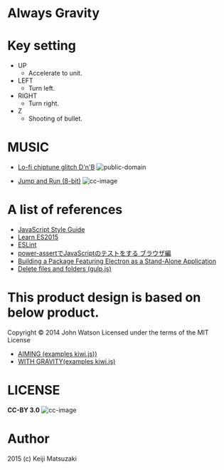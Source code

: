 # Always Gravity

# Key setting

- UP
  - Accelerate to unit.
- LEFT
  - Turn left.
- RIGHT
  - Turn right.
- Z
  - Shooting of bullet.

# MUSIC

- [Lo-fi chiptune glitch D'n'B](http://opengameart.org/content/lo-fi-chiptune-glitch-dnb)
![public-domain](http://i.creativecommons.org/p/zero/1.0/88x31.png)

- [Jump and Run (8-bit)](http://opengameart.org/content/jump-and-run-8-bit)
![cc-image](https://i.creativecommons.org/l/by/3.0/88x31.png)

# A list of references

- [JavaScript Style Guide](https://github.com/airbnb/javascript)
- [Learn ES2015](http://babeljs.io/docs/learn-es2015/)
- [ESLint](http://eslint.org/)
- [power-assertでJavaScriptのテストをする ブラウザ編](http://efcl.info/2014/0411/res3820/)
- [Building a Package Featuring Electron as a Stand-Alone Application](http://blog.soulserv.net/building-a-package-featuring-electron-as-a-stand-alone-application/)
- [Delete files and folders (gulp.js)](https://github.com/gulpjs/gulp/blob/master/docs/recipes/delete-files-folder.md)

# This product design is based on below product.

Copyright © 2014 John Watson
Licensed under the terms of the MIT License

- [AIMING (examples kiwi.js))](http://examples.kiwijs.org/view.html?category=game-mechanics-bullets&index=0&title=Aiming)
- [WITH GRAVITY(examples kiwi.js)](http://examples.kiwijs.org/view.html?category=game-mechanics-spaceship-motion&index=2&title=With%20gravity)

# LICENSE

**CC-BY 3.0**
![cc-image](https://i.creativecommons.org/l/by/3.0/88x31.png)

# Author
2015 (c) Keiji Matsuzaki

